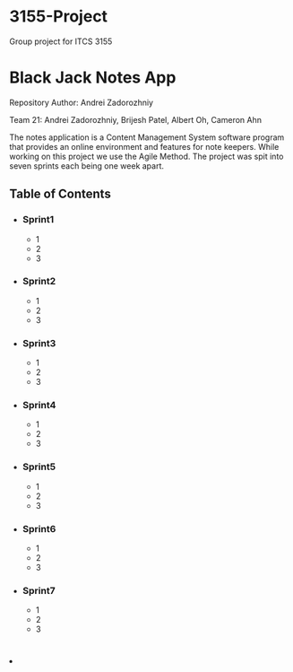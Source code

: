 # 3155-Project
Group project for ITCS 3155
<h1>Black Jack Notes App</h1>
<p>Repository Author: Andrei Zadorozhniy</p>
<p>Team 21: Andrei Zadorozhniy, Brijesh Patel, Albert Oh, Cameron Ahn</p>
<p>The notes application is a Content Management System software program that provides an online environment and features for note keepers. While working on this project we use the Agile Method. The project was spit into seven sprints each being one week apart.</p>
<h2>Table of Contents</h2>
<ul>
  <li><h3>Sprint1</h3></li>
    <ul>
      <li>1</li>
      <li>2</li>
      <li>3</li>
    </ul>
  
  <li><h3>Sprint2</h3></li>
    <ul>
      <li>1</li>
      <li>2</li>
      <li>3</li>
    </ul>
    
  <li><h3>Sprint3</h3></li>
    <ul>
      <li>1</li>
      <li>2</li>
      <li>3</li>
    </ul>
    
  <li><h3>Sprint4</h3></li>
    <ul>
      <li>1</li>
      <li>2</li>
      <li>3</li>
    </ul>
    
  <li><h3>Sprint5</h3></li>
    <ul>
      <li>1</li>
      <li>2</li>
      <li>3</li>
    </ul>
    
  <li><h3>Sprint6</h3></li>
    <ul>
      <li>1</li>
      <li>2</li>
      <li>3</li>
    </ul>
    
  <li><h3>Sprint7</h3></li>
    <ul>
      <li>1</li>
      <li>2</li>
      <li>3</li>
    </ul>
</ul>



<h1></h1>
<h2></h2>
<h3></h3>
<p></p>
<li></li>
<ul></ul>
